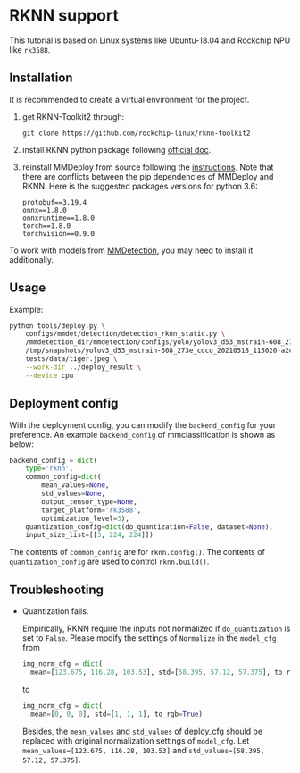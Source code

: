 # RKNN support

This tutorial is based on Linux systems like Ubuntu-18.04 and Rockchip NPU like `rk3588`.

## Installation

It is recommended to create a virtual environment for the project.

1. get RKNN-Toolkit2 through:

   ```
   git clone https://github.com/rockchip-linux/rknn-toolkit2
   ```

2. install RKNN python package following [official doc](https://github.com/rockchip-linux/rknn-toolkit2/tree/master/doc).

3. reinstall MMDeploy from source following the [instructions](../01-how-to-build/build_from_source.md). Note that there are conflicts between the pip dependencies of MMDeploy and RKNN. Here is the suggested packages versions for python 3.6:

   ```
   protobuf==3.19.4
   onnx==1.8.0
   onnxruntime==1.8.0
   torch==1.8.0
   torchvision==0.9.0
   ```

To work with models from [MMDetection](https://github.com/open-mmlab/mmdetection/blob/master/docs/get_started.md), you may need to install it additionally.

## Usage

Example:

```bash
python tools/deploy.py \
    configs/mmdet/detection/detection_rknn_static.py \
    /mmdetection_dir/mmdetection/configs/yolo/yolov3_d53_mstrain-608_273e_coco.py \
    /tmp/snapshots/yolov3_d53_mstrain-608_273e_coco_20210518_115020-a2c3acb8.pth \
    tests/data/tiger.jpeg \
    --work-dir ../deploy_result \
    --device cpu
```

## Deployment config

With the deployment config, you can modify the `backend_config` for your preference. An example `backend_config` of mmclassification is shown as below:

```python
backend_config = dict(
    type='rknn',
    common_config=dict(
        mean_values=None,
        std_values=None,
        output_tensor_type=None,
        target_platform='rk3588',
        optimization_level=3),
    quantization_config=dict(do_quantization=False, dataset=None),
    input_size_list=[[3, 224, 224]])

```

The contents of `common_config` are for `rknn.config()`. The contents of `quantization_config` are used to control `rknn.build()`.

## Troubleshooting

- Quantization fails.

  Empirically, RKNN require the inputs not normalized if `do_quantization` is set to `False`. Please modify the settings of `Normalize` in the `model_cfg` from

  ```python
  img_norm_cfg = dict(
    mean=[123.675, 116.28, 103.53], std=[58.395, 57.12, 57.375], to_rgb=True)
  ```

  to

  ```python
  img_norm_cfg = dict(
    mean=[0, 0, 0], std=[1, 1, 1], to_rgb=True)
  ```

  Besides, the `mean_values` and `std_values` of deploy_cfg should be replaced with original normalization settings of `model_cfg`. Let `mean_values=[123.675, 116.28, 103.53]` and `std_values=[58.395, 57.12, 57.375]`.
